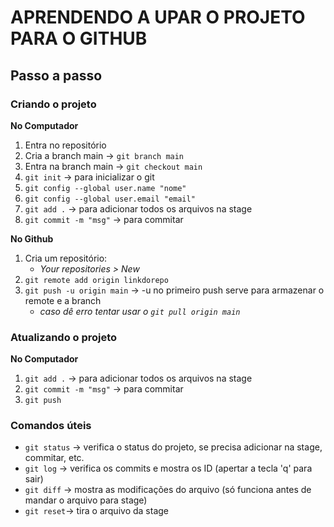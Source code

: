# APRENDENDO A UPAR O PROJETO PARA O GITHUB
## Passo a passo

### Criando o projeto
**No Computador**
1. Entra no repositório
2. Cria a branch main -> `git branch main`
3. Entra na branch main -> `git checkout main`
4. `git init` -> para inicializar o git
5. `git config --global user.name "nome"` 
6. `git config --global user.email "email"`
7. `git add .` -> para adicionar todos os arquivos na stage
8. `git commit -m "msg"` -> para commitar 

**No Github**
1. Cria um repositório:
    - *Your repositories > New*
2. `git remote add origin linkdorepo`
3. `git push -u origin main` -> -u no primeiro push serve para armazenar o remote e a branch
    - *caso dê erro tentar usar o `git pull origin main`*


### Atualizando o projeto
**No Computador**
1. `git add .` -> para adicionar todos os arquivos na stage
2. `git commit -m "msg"` -> para commitar 
3. `git push`

### Comandos úteis
* `git status` -> verifica o status do projeto, se precisa adicionar na stage, commitar, etc.
* `git log` -> verifica os commits e mostra os ID (apertar a tecla 'q' para sair)
* `git diff` -> mostra as modificações do arquivo (só funciona antes de mandar o arquivo para stage)
* `git reset`-> tira o arquivo da stage
